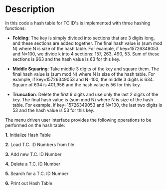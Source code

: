 # Description

In this code a hash table for TC ID's is implemented with three hashing functions:

* **Folding**: The key is simply divided into sections that are 3 digits long, 
and these sections are added together. The final hash value is (sum mod 
N) where N is size of the hash table. For example, if key=15726349053
and N=100, we divide k into 4 sections: 157, 263, 490, 53. Sum of these 
sections is 963 and the hash value is 63 for this key.

* **Middle Squaring**: Take middle 3 digits of the key and square them. The 
final hash value is (sum mod N) where N is size of the hash table. For 
example, if key=15726349053 and N=100, the middle 3 digits is 634.
Square of 634 is 401,956 and the hash value is 56 for this key.

* **Truncation**: Delete the first 9 digits and use only the last 2 digits of the 
key. The final hash value is (sum mod N) where N is size of the hash 
table. For example, if key=15726349053 and N=100, the last two digits 
is 53 and the hash value is 53 for this key.

The menu driven user interface provides the following operations to be performed on the hash table:

   **1.** Initialize Hash Table

  **2.** Load T.C. ID Numbers from file

  **3.** Add new T.C. ID Number

  **4.** Delete a T.C. ID Number

  **5.** Search for a T.C. ID Number

  **6.** Print out Hash Table
